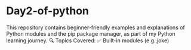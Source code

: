 # Day2-of-python
This repository contains beginner-friendly examples and explanations of Python modules and the pip package manager, as part of my Python learning journey.  🔍 Topics Covered: ✅ Built-in modules (e.g.,joke) 
